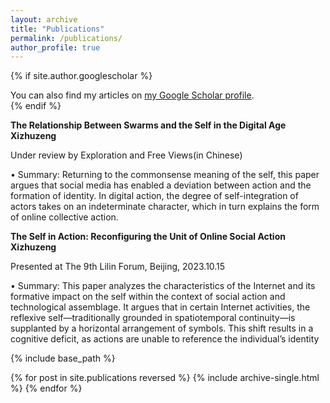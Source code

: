 ```yaml
---
layout: archive
title: "Publications"
permalink: /publications/
author_profile: true
---
```


{% if site.author.googlescholar %}
  <div class="wordwrap">You can also find my articles on <a href="{{site.author.googlescholar}}">my Google Scholar profile</a>.</div>
{% endif %}

**The Relationship Between Swarms and the Self in the Digital Age**
**Xizhuzeng**

Under review by Exploration and Free Views(in Chinese) 

• Summary: Returning to the commonsense meaning of the self, this paper argues that social media has enabled a deviation between action and the formation of identity. In digital action, the degree of self-integration of actors takes on an indeterminate character, which in turn explains the form of online collective action.

**The Self in Action: Reconfiguring the Unit of Online Social Action**
**Xizhuzeng**

Presented at The 9th Lilin Forum, Beijing, 2023.10.15 

• Summary: This paper analyzes the characteristics of the Internet and its formative impact on the self within the context of social action and technological assemblage. It argues that in certain Internet activities, the reflexive self—traditionally grounded in spatiotemporal continuity—is supplanted by a horizontal arrangement of symbols. This shift results in a cognitive deficit, as actions are unable to reference the individual’s identity


{% include base_path %}

{% for post in site.publications reversed %}
  {% include archive-single.html %}
{% endfor %}
